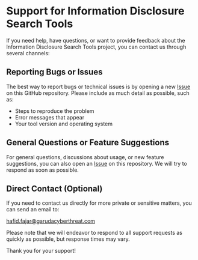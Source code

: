 # Support for Information Disclosure Search Tools

If you need help, have questions, or want to provide feedback about the Information Disclosure Search Tools project, you can contact us through several channels:

## Reporting Bugs or Issues

The best way to report bugs or technical issues is by opening a new [Issue](https://github.com/GarudaCyberThreat/Information_Disclosure_SearchTools/issues) on this GitHub repository. Please include as much detail as possible, such as:

* Steps to reproduce the problem
* Error messages that appear
* Your tool version and operating system

## General Questions or Feature Suggestions

For general questions, discussions about usage, or new feature suggestions, you can also open an [Issue](https://github.com/GarudaCyberThreat/Information_Disclosure_SearchTools/issues) on this repository. We will try to respond as soon as possible.

## Direct Contact (Optional)

If you need to contact us directly for more private or sensitive matters, you can send an email to:

[hafid.fajar@garudacyberthreat.com](mailto:hafid.fajar@garudacyberthreat.com)

Please note that we will endeavor to respond to all support requests as quickly as possible, but response times may vary.

Thank you for your support!
